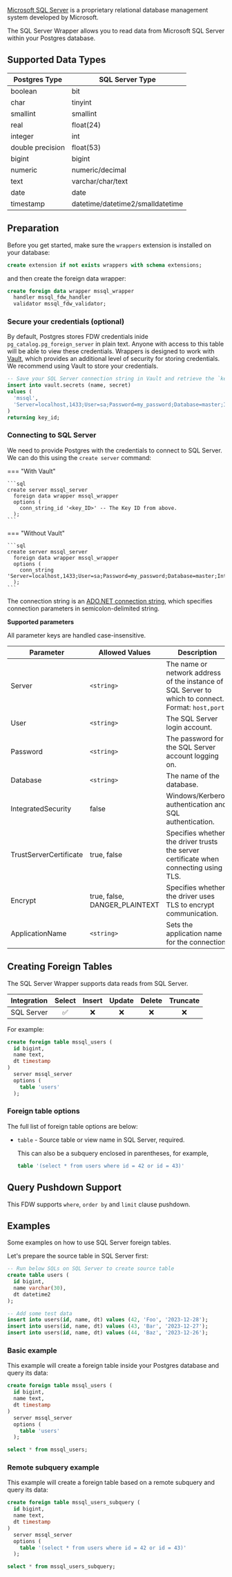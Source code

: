 [Microsoft SQL Server](https://www.microsoft.com/en-au/sql-server/) is a proprietary relational database management system developed by Microsoft.

The SQL Server Wrapper allows you to read data from Microsoft SQL Server within your Postgres database.

## Supported Data Types

| Postgres Type      | SQL Server Type                  |
| ------------------ | -------------------------------- |
| boolean            | bit                              |
| char               | tinyint                          |
| smallint           | smallint                         |
| real               | float(24)                        |
| integer            | int                              |
| double precision   | float(53)                        |
| bigint             | bigint                           |
| numeric            | numeric/decimal                  |
| text               | varchar/char/text                |
| date               | date                             |
| timestamp          | datetime/datetime2/smalldatetime |

## Preparation

Before you get started, make sure the `wrappers` extension is installed on your database:

```sql
create extension if not exists wrappers with schema extensions;
```

and then create the foreign data wrapper:

```sql
create foreign data wrapper mssql_wrapper
  handler mssql_fdw_handler
  validator mssql_fdw_validator;
```

### Secure your credentials (optional)

By default, Postgres stores FDW credentials inide `pg_catalog.pg_foreign_server` in plain text. Anyone with access to this table will be able to view these credentials. Wrappers is designed to work with [Vault](https://supabase.com/docs/guides/database/vault), which provides an additional level of security for storing credentials. We recommend using Vault to store your credentials.

```sql
-- Save your SQL Server connection string in Vault and retrieve the `key_id`
insert into vault.secrets (name, secret)
values (
  'mssql',
  'Server=localhost,1433;User=sa;Password=my_password;Database=master;IntegratedSecurity=false;TrustServerCertificate=true;encrypt=DANGER_PLAINTEXT;ApplicationName=wrappers'
)
returning key_id;
```

### Connecting to SQL Server

We need to provide Postgres with the credentials to connect to SQL Server. We can do this using the `create server` command:

=== "With Vault"

    ```sql
    create server mssql_server
      foreign data wrapper mssql_wrapper
      options (
        conn_string_id '<key_ID>' -- The Key ID from above.
      );
    ```

=== "Without Vault"

    ```sql
    create server mssql_server
      foreign data wrapper mssql_wrapper
      options (
        conn_string 'Server=localhost,1433;User=sa;Password=my_password;Database=master;IntegratedSecurity=false;TrustServerCertificate=true;encrypt=DANGER_PLAINTEXT;ApplicationName=wrappers'
      );
    ```

The connection string is an [ADO.NET connection string](https://learn.microsoft.com/en-us/dotnet/framework/data/adonet/connection-strings), which specifies connection parameters in semicolon-delimited string.

**Supported parameters**

All parameter keys are handled case-insensitive.

| Parameter              | Allowed Values        | Description                     |
| ---------------------- | --------------------- | ------------------------------- |
| Server                 | `<string>` | The name or network address of the instance of SQL Server to which to connect. Format: `host,port` |
| User                   | `<string>` | The SQL Server login account. |
| Password               | `<string>` | The password for the SQL Server account logging on. |
| Database               | `<string>` | The name of the database. |
| IntegratedSecurity     | false    | Windows/Kerberos authentication and SQL authentication.|
| TrustServerCertificate | true, false | Specifies whether the driver trusts the server certificate when connecting using TLS. |
| Encrypt                | true, false, DANGER_PLAINTEXT | Specifies whether the driver uses TLS to encrypt communication.|
| ApplicationName        | `<string>` | Sets the application name for the connection. |


## Creating Foreign Tables

The SQL Server Wrapper supports data reads from SQL Server.

| Integration | Select | Insert | Update | Delete | Truncate |
| ----------- | :----: | :----: | :----: | :----: | :------: |
| SQL Server  |   ✅   |   ❌   |   ❌   |   ❌   |    ❌    |

For example:

```sql
create foreign table mssql_users (
  id bigint,
  name text,
  dt timestamp
)
  server mssql_server
  options (
    table 'users'
  );
```

### Foreign table options

The full list of foreign table options are below:

- `table` - Source table or view name in SQL Server, required.

   This can also be a subquery enclosed in parentheses, for example,

   ```sql
   table '(select * from users where id = 42 or id = 43)'
   ```

## Query Pushdown Support

This FDW supports `where`, `order by` and `limit` clause pushdown.

## Examples

Some examples on how to use SQL Server foreign tables.

Let's prepare the source table in SQL Server first:

```sql
-- Run below SQLs on SQL Server to create source table
create table users (
  id bigint,
  name varchar(30),
  dt datetime2
);

-- Add some test data
insert into users(id, name, dt) values (42, 'Foo', '2023-12-28');
insert into users(id, name, dt) values (43, 'Bar', '2023-12-27');
insert into users(id, name, dt) values (44, 'Baz', '2023-12-26');
```

### Basic example

This example will create a foreign table inside your Postgres database and query its data:

```sql
create foreign table mssql_users (
  id bigint,
  name text,
  dt timestamp
)
  server mssql_server
  options (
    table 'users'
  );

select * from mssql_users;
```

### Remote subquery example

This example will create a foreign table based on a remote subquery and query its data:

```sql
create foreign table mssql_users_subquery (
  id bigint,
  name text,
  dt timestamp
)
  server mssql_server
  options (
    table '(select * from users where id = 42 or id = 43)'
  );

select * from mssql_users_subquery;
```

